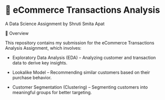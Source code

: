 # 🛒 eCommerce Transactions Analysis

A Data Science Assignment by Shruti Smita Apat

📌 Overview

 This repository contains my submission for the eCommerce Transactions Analysis Assignment, which involves:

  * Exploratory Data Analysis (EDA) – Analyzing customer and transaction data to derive key insights.

  * Lookalike Model – Recommending similar customers based on their purchase behavior.

  * Customer Segmentation (Clustering) – Segmenting customers into meaningful groups for better targeting.
